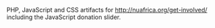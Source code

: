 PHP, JavaScript and CSS artifacts for http://nuafrica.org/get-involved/
including the JavaScript donation slider.
